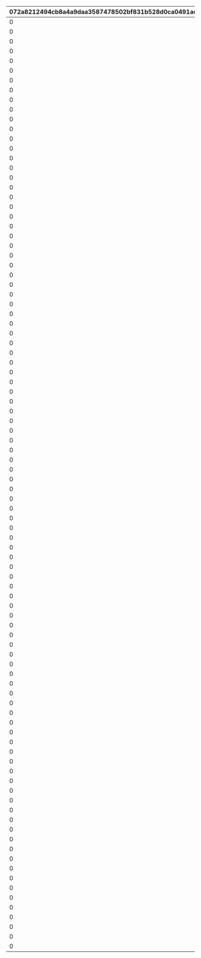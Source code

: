 |072a8212494cb8a4a9daa3587478502bf831b528d0ca0491ae8cf9264c5ae3d4|34d20c32e6b631c8068fae3f94c962ac19787208293b8830b37b1989f969714c|93a1eeb44984f27b4322858ad0ab2db8cb0393b28a916a9bb032ab73acfe2057|7b0db4247f5bbeb1a6b73216d111f8e27bb38dba979bfce09c48ab4220143036|baa763a3736f991c9b8710adfcf93ffc7d586f3b0f56f6a82d49c1466a8d3f84|a30028101faa6c8d26a761faa1505ee44c6d4a56be7afd611ae2ceea7c39e437|6f819548be3a6b2960f4682a51f009bdba8c077840ec5095230b50540aa4a873|7e4c75220084f6113bb34ba9c469c959a734729726d0fb6ad4bd5d2b87e512e4|4a8660b364b36a2ee005ac1fbbb6fa7bbb604ccf30754e9e6631e1a01ade2693|c414a991901c5f5f45eb76d5ca3166cd60d5641edd0aab8ba3cab15e2d2c12fa|
| --- | --- | --- | --- | --- | --- | --- | --- | --- | --- |
|0|101|5000000|3|0|0|2|25101|0|111|
|0|201|5000000|3|0|0|2|25101|0|211|
|0|301|5500000|2|0|0|2|25101|0|311|
|0|401|5500000|2|0|0|2|25101|0|411|
|0|501|6000000|3|0|0|2|25101|0|511|
|0|601|6000000|2|0|0|2|25101|0|611|
|0|701|6500000|2|0|0|2|25101|0|711|
|0|801|6500000|2|0|0|2|25101|0|811|
|0|901|7000000|3|0|0|2|25101|0|911|
|0|1001|7000000|2|0|0|2|25101|0|1011|
|0|1101|7500000|2|1112|0|2|25101|0|1111|
|0|1201|7500000|2|1212|0|2|25101|0|1211|
|0|1301|8000000|3|0|0|2|25101|0|1311|
|0|1401|8000000|2|0|0|2|25101|0|1411|
|0|1501|8500000|2|0|0|2|25101|0|1511|
|0|1601|8500000|2|0|0|2|25101|0|1611|
|0|1701|9000000|3|0|0|2|25101|0|1711|
|0|1801|9000000|2|1812|0|2|25101|0|1811|
|0|1901|9500000|2|0|0|2|25101|0|1911|
|0|2001|9500000|2|0|0|2|25101|0|2011|
|0|2101|10000000|3|0|0|2|25101|0|2111|
|0|2201|10000000|2|0|0|2|25101|0|2211|
|0|2301|10500000|2|0|0|2|25101|0|2311|
|0|2401|10500000|2|0|0|2|25101|0|2411|
|0|2501|11000000|3|0|0|2|25101|0|2511|
|0|2601|11000000|2|2612|0|2|25101|0|2611|
|0|2701|11500000|2|2712|0|2|25101|0|2711|
|0|2801|11500000|2|2812|0|2|25101|0|2811|
|0|2901|12000000|3|0|0|2|25101|0|2911|
|0|3001|12000000|2|3012|0|2|25101|0|3011|
|0|3101|12500000|2|0|0|2|25101|0|3111|
|0|3201|12500000|2|0|0|2|25101|0|3211|
|0|3301|13000000|3|0|0|2|25101|0|3311|
|0|3401|13000000|3|0|0|2|25101|0|3411|
|0|3501|13500000|3|0|0|2|25101|0|3511|
|0|3601|13500000|3|0|0|2|25101|0|3611|
|0|3701|13500000|3|0|0|2|25101|0|3711|
|0|3801|14000000|3|3812|0|2|25101|0|3811|
|0|3901|14000000|3|0|0|2|25101|0|3911|
|0|4001|14000000|3|0|0|2|25101|0|4011|
|0|4101|14500000|3|0|0|2|25101|0|4111|
|0|4201|14500000|3|4212|0|2|25101|0|4211|
|0|4301|14500000|3|0|0|2|25101|0|4311|
|0|4401|15000000|3|0|0|2|25101|0|4411|
|0|4501|15000000|3|0|0|2|25101|0|4511|
|0|4601|15000000|3|0|0|2|25101|0|4611|
|0|4701|15500000|3|0|0|2|25101|0|4711|
|0|4801|15500000|3|0|0|2|25101|0|4811|
|0|4901|15500000|3|0|0|2|25101|0|4911|
|0|5001|16000000|3|0|0|2|25101|0|5011|
|0|5101|16000000|3|0|0|2|25101|0|5111|
|0|5201|16000000|3|0|0|2|25101|0|5211|
|0|5301|16500000|3|0|0|2|25101|0|5311|
|0|5401|16500000|3|5412|0|2|25101|0|5411|
|0|5501|16500000|3|0|0|2|25101|0|5511|
|0|5601|17000000|3|0|0|2|25101|0|5611|
|0|5701|17000000|3|0|0|2|25101|0|5711|
|0|5801|17000000|3|0|0|2|25101|0|5811|
|0|5901|17500000|3|0|0|2|25101|0|5911|
|0|6001|17500000|3|0|0|2|25101|0|6011|
|0|6101|17500000|3|0|0|2|25101|0|6111|
|0|6201|18000000|3|6212|0|2|25101|0|6211|
|0|6301|18000000|3|0|0|2|25101|0|6311|
|0|6401|18000000|3|0|0|2|25101|0|6411|
|0|6501|18500000|3|0|0|2|25101|0|6511|
|0|6601|18500000|3|0|0|2|25101|0|6611|
|0|6701|18500000|3|6712|0|2|25101|0|6711|
|0|6801|18500000|3|0|0|2|25101|0|6811|
|0|6901|19000000|3|0|0|2|25101|0|6911|
|0|7001|19000000|3|0|0|2|25101|0|7011|
|0|7101|19000000|3|0|0|2|25101|0|7111|
|0|7201|19000000|3|0|0|2|25101|0|7211|
|0|7301|19500000|3|0|0|2|25101|0|7311|
|0|7401|19500000|3|0|0|2|25101|0|7411|
|0|7501|19500000|3|0|0|2|25101|0|7511|
|0|7601|19500000|3|7612|0|2|25101|0|7611|
|0|7701|20000000|3|0|0|2|25101|0|7711|
|0|7801|20000000|3|0|0|2|25101|0|7811|
|0|7901|20000000|3|0|0|2|25101|0|7911|
|0|8001|20000000|3|0|0|2|25101|0|8011|
|0|8101|20000000|3|8112|0|2|25101|0|8111|
|0|8201|20000000|3|0|0|2|25101|0|8211|
|0|8301|20000000|3|8312|0|2|25101|0|8311|
|0|8401|20000000|3|0|0|2|25101|0|8411|
|0|8501|20000000|3|0|0|2|25101|0|8511|
|0|8601|20000000|3|0|0|2|25101|0|8611|
|0|8701|20000000|3|0|0|2|25101|0|8711|
|0|8801|20000000|3|0|0|2|25101|0|8811|
|0|8901|20000000|3|0|0|2|25101|0|8911|
|0|9001|20000000|3|0|0|2|25101|0|9011|
|0|9101|20000000|3|0|0|2|25101|0|9111|
|0|9201|20000000|3|9212|0|2|25101|0|9211|
|0|9301|20000000|3|0|0|2|25101|0|9311|
|0|9401|20000000|3|0|0|2|25101|0|9411|
|0|9501|20000000|3|0|0|2|25101|0|9511|
|0|9601|20000000|3|0|0|2|25101|0|9611|